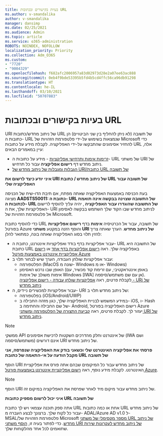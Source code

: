 ```yaml
---
title: בעיות בקישורים ובכתובות URL
ms.author: v-smandalika
author: v-smandalika
manager: dansimp
ms.date: 02/25/2021
ms.audience: Admin
ms.topic: article
ms.service: o365-administration
ROBOTS: NOINDEX, NOFOLLOW
localization_priority: Priority
ms.collection: Adm_O365
ms.custom:
- "7720"
- "9004329"
ms.openlocfilehash: f682afc2006957a83d02973d28e2a07ee63ac888
ms.sourcegitcommit: 0eb4f9bde53395b5fd4b5cd4ffc56ca96db91298
ms.translationtype: HT
ms.contentlocale: he-IL
ms.lasthandoff: 03/10/2021
ms.locfileid: "50707883"
---
```

# <a name="issues-with-links-and-urls"></a>בעיות בקישורים ובכתובות URL

URI של ניתוב מחדש/כתובות URL של תשובה (לא ניתן להחליף בין שני הביטויים) הן כתובות ה- URL שנמצאות בשימוש על-ידי פלטפורמת הזהויות של Microsoft כדי להחזיר אסימונים שהתבקשו על-ידי האפליקציה. לקבלת מידע על כתובות URL אלה, עיין במאמרים הבאים:

- [זרימות אימות ותרחישי אפליקציות](https://docs.microsoft.com/azure/active-directory/develop/authentication-flows-app-scenarios) - מידע על כתובות ה- URL של משתני URI של ניתוב מחדש דף **רישום אפליקציה** עבור כל תרחיש.
- [הגבלות ומגבלות של ניתוב מחדש של URI/כתובת URL של תשובה](https://docs.microsoft.com/azure/active-directory/develop/reply-url)

**איני יודע כיצד לרשום את URI של ניתוב מחדש / כתובת URL של תשובה עבור האפליקציה שלי**

בעת הכניסה באמצעות האפליקציה שאתה מפתח, אם תיבת הדו-שיח של הכניסה מציגה **AADSTS50011: כתובת ה- URL של התשובה שצוינה בבקשה אינה תואמת לכתובות ה- URL של התשובה שהוגדרו עבור האפליקציה <your app ID>**, יהיה עליך להוסיף לרישום האפליקציות שלך, את ה- URI לניתוב מחדש שבו הקוד שלך השתמש בבקשה לאסימון אל פלטפורמת הזהויות של Microsoft.

כדי להוסיף כתובת URL של תשובה, עבור אל הכרטיסיה **אימות** בדף **רישום אפליקציות** בפורטל Azure והוסף הזנה במקטע **משתני URI של ניתוב מחדש**. הערך שאתה צריך להזין תלוי בסוג האפליקציה שאתה בונה, כמתואר להלן:

- עבור אפליקציות בדף בודד ואפליקציות אינטרנט, כתובת ה- URL של התשובה היא כתובת URL באפליקציה שלך. ראה [רישום אפליקציות בדף אחד](https://docs.microsoft.com/azure/active-directory/develop/scenario-spa-app-registration#register-a-redirect-uri) או [רישום אפליקציית אינטרנט באמצעות פורטל Azure](https://docs.microsoft.com/azure/active-directory/develop/scenario-web-app-sign-user-app-registration?tabs=aspnetcore#register-an-app-using-azure-portal)
- עבור אפליקציות שולחן העבודה, הערך שיש לבחור תלוי ב:
    - הפלטפורמה (MacOS שונה מ- Windows או מ- Windows)
    - האופן שבו נרכש האסימון (באופן אינטראקטיבי, עם זרימת קוד מכשיר, עם אימות משולב של אימות Windows [IWA] אן עם שם משתמש/סיסמה).
    לקבלת פרטים, ראה [אפליקציות שולחן עבודה - רישום אפליקציה - URi של ניתוב מחדש](https://docs.microsoft.com/azure/active-directory/develop/scenario-desktop-app-registration#redirect-uris)
- עבור אפליקציות למכשירים ניידים, ה- URI של ניתוב מחדש תלוי ב:
    - בפלטפורמה (iOS/Android/UWP)
    - במידע המשמש לבניית האפליקציה שלך, כגון מזהה החבילה ב- iOS, ו- Hash של שם החבילה והחתימה ב- Android, רישום האפליקציה בפורטל Azure יעזור לך. לקבלת פרטים, ראה [קביעת התצורה של הפלטפורמה ומשתני URI של ניתוב מחדש](https://docs.microsoft.com/azure/active-directory/develop/scenario-mobile-app-registration#platform-configuration-and-redirect-uris).

> [!NOTE]
> ממשקי API של אינטרנט וחלק מהדרכים השקטות לרכישת אסימונים (IWA ושם משתמש/סיסמה) אינם דורשים URI של ניתוב מחדש.

**פרסתי את אפליקציה האינטרנט שלי וכשאני בודק את האפליקציה שנפרסה, אני מקבל הודעה על אי-התאמה של כתובת URL של תשובה**

הוסף URI של ניתוב מחדש עבור כל המיקומים שבהם אתה פורס את אפליקציית האינטרנט. לקבלת מידע נוסף, ראה [רשום אפליקציית אינטרנט באמצעות פורטל Azure](https://docs.microsoft.com/azure/active-directory/develop/scenario-web-app-sign-user-app-registration).

> [!NOTE]
> הוסף URI של ניתוב מחדש עבור מיקום מיד לאחר שפרסת את האפליקציה במיקום זה.

**איני יכול לרשום מספיק כתובות URL של תשובה**

אתה ספק תוכנה עצמאי ויש לך כתובת URL אחת או כמה כתובות URL של ניתוב מחדש עבור כל לקוח שלך. ברצונך לבצע העברה מ- ADAL/Azure AD v1.0 ל- MSAL/פלטפורמת הזהויות של Microsoft [מספר מקסימלי של משתני URL של ניתוב מחדש](https://docs.microsoft.com/azure/active-directory/develop/reply-url#maximum-number-of-redirect-uris). כדי לפתור בעיה זו, [הוסף משתני URI של ניתוב מחדש לעקרונות שירות](https://docs.microsoft.com/azure/active-directory/develop/reply-url#add-redirect-uris-to-service-principals) שתואמים לכל אחד מהלקוחות שלך.
